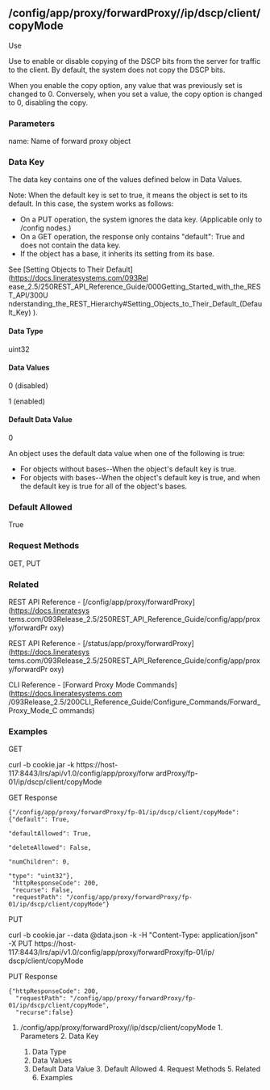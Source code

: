 ## /config/app/proxy/forwardProxy/<name>/ip/dscp/client/copyMode

Use

Use to enable or disable copying of the DSCP bits from the server for traffic
to the client. By default, the system does not copy the DSCP bits.

When you enable the copy option, any value that was previously set is changed
to 0. Conversely, when you set a value, the copy option is changed to 0,
disabling the copy.

### Parameters

name: Name of forward proxy object

### Data Key

The data key contains one of the values defined below in Data Values.

Note: When the default key is set to true, it means the object is set to its
default. In this case, the system works as follows:

  * On a PUT operation, the system ignores the data key. (Applicable only to /config nodes.)
  * On a GET operation, the response only contains "default": True and does not contain the data key.
  * If the object has a base, it inherits its setting from its base.

See [Setting Objects to Their Default](https://docs.lineratesystems.com/093Rel
ease_2.5/250REST_API_Reference_Guide/000Getting_Started_with_the_REST_API/300U
nderstanding_the_REST_Hierarchy#Setting_Objects_to_Their_Default_(Default_Key)
).

#### Data Type

uint32

#### Data Values

0 (disabled)

1 (enabled)

#### Default Data Value

0

An object uses the default data value when one of the following is true:

  * For objects without bases--When the object's default key is true.
  * For objects with bases--When the object's default key is true, and when the default key is true for all of the object's bases.

### Default Allowed

True

### Request Methods

GET, PUT

### Related

REST API Reference - [/config/app/proxy/forwardProxy](https://docs.lineratesys
tems.com/093Release_2.5/250REST_API_Reference_Guide/config/app/proxy/forwardPr
oxy)

REST API Reference - [/status/app/proxy/forwardProxy](https://docs.lineratesys
tems.com/093Release_2.5/250REST_API_Reference_Guide/config/app/proxy/forwardPr
oxy)

CLI Reference - [Forward Proxy Mode Commands](https://docs.lineratesystems.com
/093Release_2.5/200CLI_Reference_Guide/Configure_Commands/Forward_Proxy_Mode_C
ommands)

### Examples

GET

curl -b cookie.jar -k https://host-117:8443/lrs/api/v1.0/config/app/proxy/forw
ardProxy/fp-01/ip/dscp/client/copyMode

GET Response

    
    {"/config/app/proxy/forwardProxy/fp-01/ip/dscp/client/copyMode": {"default": True,
                                                                       "defaultAllowed": True,
                                                                       "deleteAllowed": False,
                                                                       "numChildren": 0,
                                                                       "type": "uint32"},
     "httpResponseCode": 200,
     "recurse": False,
     "requestPath": "/config/app/proxy/forwardProxy/fp-01/ip/dscp/client/copyMode"}
    

PUT

curl -b cookie.jar --data @data.json -k -H "Content-Type: application/json" -X
PUT https://host-117:8443/lrs/api/v1.0/config/app/proxy/forwardProxy/fp-01/ip/
dscp/client/copyMode

PUT Response

    
    {"httpResponseCode": 200,
      "requestPath": "/config/app/proxy/forwardProxy/fp-01/ip/dscp/client/copyMode",
      "recurse":false}

  1. /config/app/proxy/forwardProxy/<name>/ip/dscp/client/copyMode
    1. Parameters
    2. Data Key
      1. Data Type
      2. Data Values
      3. Default Data Value
    3. Default Allowed
    4. Request Methods
    5. Related
    6. Examples


